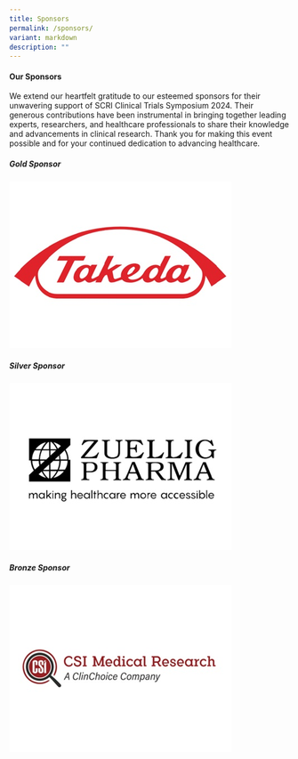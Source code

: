 ```yaml
---
title: Sponsors
permalink: /sponsors/
variant: markdown
description: ""
---
```

<h4><strong>Our Sponsors</strong></h4>

<p>
We extend our heartfelt gratitude to our esteemed sponsors for their unwavering support of SCRI Clinical Trials Symposium 2024. Their generous contributions have been instrumental in bringing together leading experts, researchers, and healthcare professionals to share their knowledge and advancements in clinical research. Thank you for making this event possible and for your continued dedication to advancing healthcare.</p>
<div class="row padding--top--xl">
	<div class="col is-7">
<h5><strong>Gold Sponsor</strong></h5>
		<a href="https://www.takeda.com/"><img src="/images/Takeda.jpg"></a>
	</div>
</div>
<div class="row">
	<div class="col is-6">
				<h5><strong>Silver Sponsor</strong></h5>
		<a href="https://www.zuelligpharma.com/"><img src="/images/ZuelligPharma.jpg"></a>
						<h5><strong>Bronze Sponsor</strong></h5>
		<a href="https://www.csimedicalresearch.com/"><img src="/images/CSIMedicalResearch.jpg"></a>
	</div>
</div>